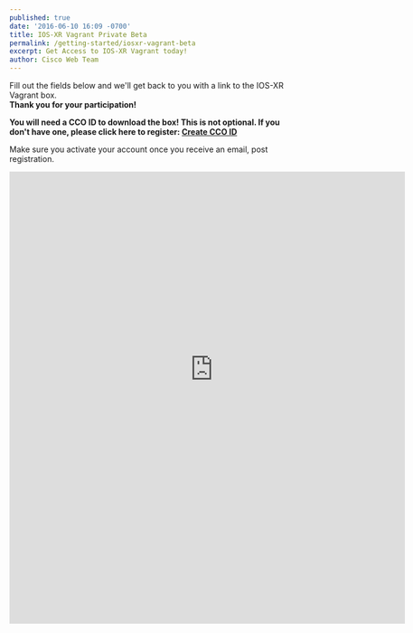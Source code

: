 ```yaml
---
published: true
date: '2016-06-10 16:09 -0700'
title: IOS-XR Vagrant Private Beta
permalink: /getting-started/iosxr-vagrant-beta
excerpt: Get Access to IOS-XR Vagrant today!
author: Cisco Web Team
---
```


     
Fill out the fields below and we'll get back to you with a link to the
IOS-XR Vagrant box.  
**Thank you for your participation!**   


>
**You will need a CCO ID to download the box! This is not optional. If you don't have one, please click here to register:  [Create CCO ID](http://tools.cisco.com/RPF/register/register.do)**  
>
Make sure you activate your account once you receive an email, post registration.



<div style="width: 700px; height: 800px; overflow: hidden">
<iframe src="https://docs.google.com/forms/d/1BFB-YEhllLuUQqPCxH5Z9UljtkyKLxyMG7lPmYEXReg/viewform?embedded=true" width="760" height="900" frameborder="0" marginheight="0" marginwidth="0" style="position: relative; top: -100px; left: -20px">Loading...</iframe>
</div>

